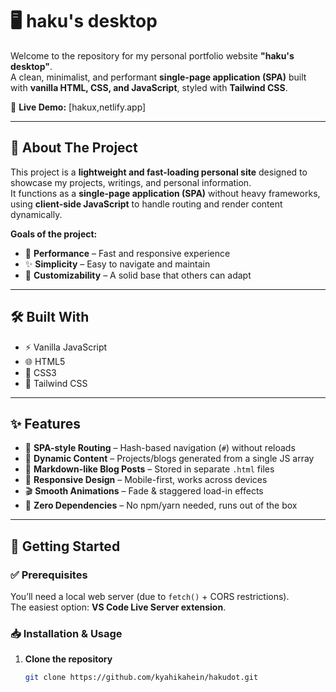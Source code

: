 # 🖥️ haku's desktop

Welcome to the repository for my personal portfolio website **"haku's desktop"**.  
A clean, minimalist, and performant **single-page application (SPA)** built with **vanilla HTML, CSS, and JavaScript**, styled with **Tailwind CSS**.

🔗 **Live Demo:** [hakux,netlify.app] 

---

## 📖 About The Project

This project is a **lightweight and fast-loading personal site** designed to showcase my projects, writings, and personal information.  
It functions as a **single-page application (SPA)** without heavy frameworks, using **client-side JavaScript** to handle routing and render content dynamically.

**Goals of the project:**

- 🚀 **Performance** – Fast and responsive experience  
- ✨ **Simplicity** – Easy to navigate and maintain  
- 🎨 **Customizability** – A solid base that others can adapt  

---

## 🛠️ Built With

- ⚡ Vanilla JavaScript  
- 🌐 HTML5  
- 🎨 CSS3  
- 💨 Tailwind CSS  

---

## ✨ Features

- 🔗 **SPA-style Routing** – Hash-based navigation (`#`) without reloads  
- 📂 **Dynamic Content** – Projects/blogs generated from a single JS array  
- 📝 **Markdown-like Blog Posts** – Stored in separate `.html` files  
- 📱 **Responsive Design** – Mobile-first, works across devices  
- 🎬 **Smooth Animations** – Fade & staggered load-in effects  
- 🧩 **Zero Dependencies** – No npm/yarn needed, runs out of the box  

---

## 🚀 Getting Started

### ✅ Prerequisites
You’ll need a local web server (due to `fetch()` + CORS restrictions).  
The easiest option: **VS Code Live Server extension**.

### 📥 Installation & Usage
1. **Clone the repository**
   ```bash
   git clone https://github.com/kyahikahein/hakudot.git
